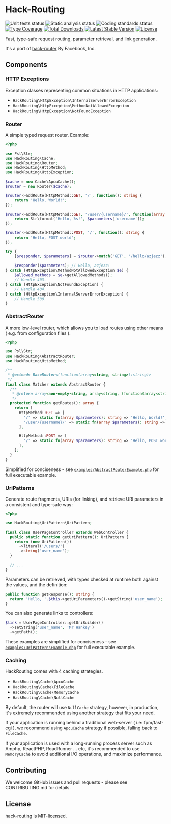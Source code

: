 # Hack-Routing

![Unit tests status](https://github.com/azjezz/hack-routing/workflows/unit%20tests/badge.svg)
![Static analysis status](https://github.com/azjezz/hack-routing/workflows/static%20analysis/badge.svg)
![Coding standards status](https://github.com/azjezz/hack-routing/workflows/coding%20standards/badge.svg)
[![Type Coverage](https://shepherd.dev/github/azjezz/hack-routing/coverage.svg)](https://shepherd.dev/github/azjezz/hack-routing)
[![Total Downloads](https://poser.pugx.org/azjezz/hack-routing/d/total.svg)](https://packagist.org/packages/azjezz/hack-routing)
[![Latest Stable Version](https://poser.pugx.org/azjezz/hack-routing/v/stable.svg)](https://packagist.org/packages/azjezz/hack-routing)
[![License](https://poser.pugx.org/azjezz/hack-routing/license.svg)](https://packagist.org/packages/azjezz/hack-routing)

Fast, type-safe request routing, parameter retrieval, and link generation.

It's a port of [hack-router](https://github.com/hhvm/hack-router) By Facebook, Inc.

## Components

### HTTP Exceptions


Exception classes representing common situations in HTTP applications:

- `HackRouting\HttpException\InternalServerErrorException`
- `HackRouting\HttpException\MethodNotAllowedException`
- `HackRouting\HttpException\NotFoundException`

### Router

A simple typed request router. Example:

```php
<?php

use Psl\Str;
use HackRouting\Cache;
use HackRouting\Router;
use HackRouting\HttpMethod;
use HackRouting\HttpException;

$cache = new Cache\ApcuCache();
$router = new Router($cache);

$router->addRoute(HttpMethod::GET, '/', function(): string {
    return 'Hello, World!';
});

$router->addRoute(HttpMethod::GET, '/user/{username}/', function(array $parameters): string {
    return Str\format('Hello, %s!', $parameters['username']);
});

$router->addRoute(HttpMethod::POST, '/', function(): string {
    return 'Hello, POST world';
});

try {
    [$responder, $parameters] = $router->match('GET', '/hello/azjezz');
    
    $responder($parameters); // Hello, azjezz!
} catch (HttpException\MethodNotAllowedException $e) {
    $allowed_methods = $e->getAllowedMethods();
    // Handle 403.
} catch (HttpException\NotFoundException) {
    // Handle 404.
} catch (HttpException\InternalServerErrorException) {
    // Handle 500.
}
```

### AbstractRouter

A more low-level router, which allows you to load routes using other means ( e.g. from configuration files ).

```php
<?php

use Psl\Str;
use HackRouting\AbstractRouter;
use HackRouting\HttpMethod;

/**
 * @extends BaseRouter<(function(array<string, string>):string)>
 */
final class Matcher extends AbstractRouter {
  /**
   * @return array<non-empty-string, array<string, (function(array<string, string>):string)>>
   */
  protected function getRoutes(): array {
    return [
      HttpMethod::GET => [
        '/' => static fn(array $parameters): string => 'Hello, World!',
        '/user/{username}/' => static fn(array $parameters): string => Str\format('Hello, %s!', $parameters['username']),
      ],

      HttpMethod::POST => [
        '/' => static fn(array $parameters): string => 'Hello, POST world',
      ],
    ];
  }
}
```

Simplified for conciseness - see [`examples/AbstractRouterExample.php`](examples/AbstractRouterExample.php) for full executable
example.

### UriPatterns

Generate route fragments, URIs (for linking), and retrieve URI parameters in a consistent and type-safe way:

```php
<?php

use HackRouting\UriPattern\UriPattern;

final class UserPageController extends WebController {
  public static function getUriPattern(): UriPattern {
    return (new UriPattern())
      ->literal('/users/')
      ->string('user_name');
  }

  // ...
}
```

Parameters can be retrieved, with types checked at runtime both against the values, and the definition:

```php
public function getResponse(): string {
  return 'Hello, '.$this->getUriParameters()->getString('user_name');
}
```

You can also generate links to controllers:

```php
$link = UserPageController::getUriBuilder()
  ->setString('user_name', 'Mr Hankey')
  ->getPath();
```

These examples are simplified for conciseness - see [`examples/UriPatternsExample.php`](examples/UriPatternsExample.php)
for full executable example.

### Caching

HackRouting comes with 4 caching strategies.

- `HackRouting\Cache\ApcuCache`
- `HackRouting\Cache\FileCache`
- `HackRouting\Cache\MemoryCache`
- `HackRouting\Cache\NullCache`

By default, the router will use `NullCache` strategy, however, in production, it's extremely recommended using another strategy that fits your need.

If your application is running behind a traditional web-server ( i.e: fpm/fast-cgi ), we recommend using `ApcuCache` strategy if possible, falling back to `FileCache`.

If your application is used with a long-running process server such as Amphp, ReactPHP, RoadRunner ... etc,
it's recommended to use `MemoryCache` to avoid additional I/O operations, and maximize performance.

## Contributing

We welcome GitHub issues and pull requests - please see CONTRIBUTING.md for details.

## License

hack-routing is MIT-licensed.
